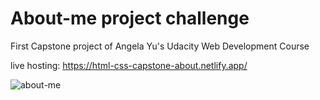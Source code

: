 # About-me project challenge
 
First Capstone project of Angela Yu's Udacity Web Development Course

live hosting: https://html-css-capstone-about.netlify.app/

![about-me](https://user-images.githubusercontent.com/96983960/202917166-a7fe1d4b-fb99-42c6-b023-3024653016da.JPG)
